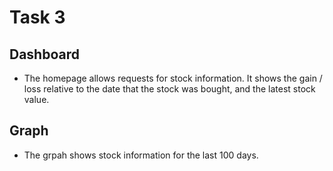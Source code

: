 # Task 3

## Dashboard
- The homepage allows requests for stock information. It shows the gain / loss relative to the date that the stock was bought, and the latest stock value.

## Graph
- The grpah shows stock information for the last 100 days.